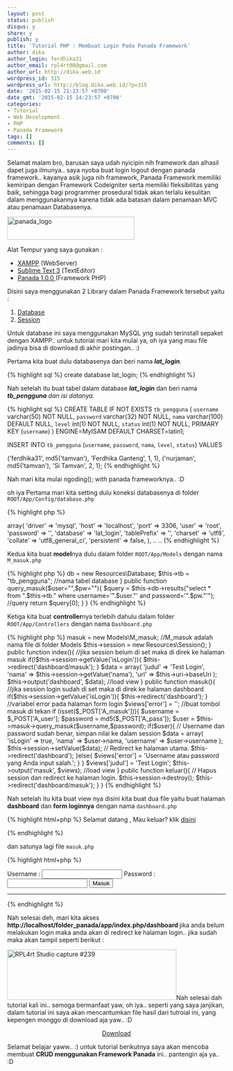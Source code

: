 ```yaml
---
layout: post
status: publish
disqus: y 
share: y 
publish: y
title: 'Tutorial PHP : Membuat Login Pada Panada Framework'
author: dika
author_login: ferdhika31
author_email: rpl4rt08@gmail.com
author_url: http://dika.web.id
wordpress_id: 315
wordpress_url: http://blog.dika.web.id/?p=315
date: '2015-02-15 21:23:57 +0700'
date_gmt: '2015-02-15 14:23:57 +0700'
categories:
- Tutorial
- Web Development
- PHP
- Panada Framework
tags: []
comments: []
---
```

<p>Selamat malam bro, barusan saya udah nyicipin nih framework dan alhasil dapet juga ilmunya.. saya nyoba buat login logout dengan panada framework.. kayanya asik juga nih framework, Panada Framework memiliki kemiripan dengan Framework Codeigniter serta memiliki fleksibilitas yang baik, sehingga bagi programmer prosedural tidak akan terlalu kesulitan dalam menggunakannya karena tidak ada batasan dalam penamaan MVC atau penamaan Databasenya.</p>
<p><a href="http://blog.dika.web.id/wp-content/uploads/2015/02/panada_logo.png"><img class="aligncenter size-full wp-image-312" src="http://blog.dika.web.id/wp-content/uploads/2015/02/panada_logo.png" alt="panada_logo" width="293" height="53" /></a></p>
<p><!--more-->Alat Tempur yang saya gunakan :</p>
<ul>
<li><a title="XAMPP" href="https://www.apachefriends.org/download.html" target="_blank">XAMPP</a> (WebServer)</li>
<li><a href="http://www.sublimetext.com/3" target="_blank">Sublime Text 3</a> (TextEditor)</li>
<li><a href="http://panadaframework.com/" target="_blank">Panada 1.0.0 </a>(Framework PHP)</li>
</ul>
<p>Disini saya menggunakan 2 Library dalam Panada Framework tersebut yaitu :</p>
<ol>
<li><a href="http://panadaframework.com/documentation/id/classes/database/index.html" target="_blank">Database</a></li>
<li><a href="http://panadaframework.com/documentation/id/classes/session.html" target="_blank">Session</a></li>
</ol>
<p>Untuk database ini saya menggunakan MySQL yng sudah terinstall sepaket dengan XAMPP.. untuk tutorial mari kita mulai ya, oh iya yang mau file jadinya bisa di download di akhir postingan.. :)</p>
<p>Pertama kita buat dulu databasenya dan beri nama <em><strong>lat_login</strong>.</em></p>

{% highlight sql %}
create database lat_login;
{% endhighlight %}

<p>Nah setelah itu buat tabel dalam database <em><strong>lat_login</strong></em> dan beri nama <strong><em>tb_pengguna</em></strong> <em>dan isi datanya.</em></p>

{% highlight sql %}
CREATE TABLE IF NOT EXISTS `tb_pengguna` (
	`username` varchar(50) NOT NULL,
	`password` varchar(32) NOT NULL,
	`nama` varchar(100) DEFAULT NULL,
	`level` int(1) NOT NULL,
	`status` int(1) NOT NULL,
	PRIMARY KEY (`username`)
) ENGINE=MyISAM DEFAULT CHARSET=latin1;

INSERT INTO `tb_pengguna` (`username`, `password`, `nama`, `level`, `status`) VALUES

('ferdhika31', md5('tamvan'), 'Ferdhika Ganteng', 1, 1),
('nurjaman', md5('tamvan'), 'Si Tamvan', 2, 1);
{% endhighlight %}

<p>Nah mari kita mulai ngoding(); with panada frameworknya.. :D</p>
<p>oh iya Pertama mari kita setting dulu koneksi databasenya di folder <code>ROOT/App/Config/database.php</code></p>

{% highlight php %}
<?php
'default' => array(
        'driver' => 'mysql',
        'host' => 'localhost',
        'port' => 3306,
        'user' => 'root',
        'password' => '',
        'database' => 'lat_login',
        'tablePrefix' => '',
        'charset' => 'utf8',
        'collate' => 'utf8_general_ci',
        'persistent' => false,
    ),
	..
	..
{% endhighlight %}

<p>Kedua kita buat <strong>model</strong>nya dulu dalam folder <code>ROOT/App/Models</code> dengan nama <code>M_masuk.php</code></p>

{% highlight php %}
<?php 
	/**
		* @Author				: Localhost {Ferdhika Yudira}
		* @Email				: fer@dika.web.id
		* @Web					: http://dika.web.id
		* @Date					: 2015-02-15 18:40:55
	**/
namespace Models;

use Resources;

class M_masuk {
    public function __construct(){
		// DB koneksi default
		$this->db = new Resources\Database;
		$this->tb = "tb_pengguna"; //nama tabel database
    }

    public function query_masuk($user="",$pw=""){
    	$query = $this->db->results("select * from ".$this->tb." where username='".$user."' and password='".$pw."'"); //query
    	return $query[0];
    }
}
{% endhighlight %}

<p>Ketiga kita buat <strong>controller</strong>nya terlebih dahulu dalam folder <code>ROOT/App/Controllers</code> dengan nama <code>Dashboard.php</code></p>

{% highlight php %}
<?php
	/**
		* @Author				: Localhost {Ferdhika Yudira}
		* @Email				: fer@dika.web.id
		* @Web					: http://dika.web.id
		* @Date					: 2015-02-15 18:19:31
	**/
namespace Controllers;

use Resources, Models, Library;

class Dashboard extends Resources\Controller{    

	public function __construct(){
		parent::__construct();
		// Load model masuk dan library session
		$this->masuk = new Models\M_masuk; //M_masuk adalah nama file di folder Models
		$this->session = new Resources\Session();
	}

    public function index(){    
    	//jika session belum di set maka di direk ke halaman masuk
    	if(!$this->session->getValue('isLogin')){ 
    		$this->redirect('dashboard/masuk');	
    	}

        $data = array(
        	'judul' => 'Test Login',
        	'nama' => $this->session->getValue('nama'),
        	'url'	=> $this->uri->baseUri
        );

        $this->output('dashboard', $data); //load view
    }

    public function masuk(){
    	//jika session login sudah di set maka di direk ke halaman dashboard
    	if($this->session->getValue('isLogin')){
    		$this->redirect('dashboard');	
    	}

    	//variabel error pada halaman form login
    	$views['error'] = '';

    	//buat tombol masuk di tekan
		if (isset($_POST['A_masuk'])){
			$username = $_POST['A_user'];
			$password = md5($_POST['A_pass']);

			$user = $this->masuk->query_masuk($username,$password);
			if($user){
				// Username dan password sudah benar, simpan nilai ke dalam session
				$data = array(
					'isLogin' => true,
					'nama'	=> $user->nama,
					'username' => $user->username
					);
				$this->session->setValue($data);

				// Redirect ke halaman utama.
				$this->redirect('dashboard');
			}else{
				$views['error'] = 'Username atau password yang Anda input salah.';
			}
		}
    	$views['judul'] = 'Test Login';
        
        $this->output('masuk', $views); //load view
    }

    public function keluar(){
    	// Hapus session dan redirect ke halaman login.
		$this->session->destroy();
		$this->redirect('dashboard/masuk');
    }
}
{% endhighlight %}

<p>Nah setelah itu kita buat view nya disini kita buat dua file yaitu buat halaman <strong>dashboard</strong> dan <strong>form loginnya</strong> dengan nama <code>dashboard.php</code></p>

{% highlight html+php %}
Selamat datang <?php echo $nama; ?>, Mau keluar? klik <a href="<?php echo $url;?>index.php/dashboard/keluar">disini</a>
{% endhighlight %}

<p>dan satunya lagi file <code>masuk.php</code></p>

{% highlight html+php %}
<title><?php echo $judul ?></title>
<form action="" method="POST">
	Username : <input type="text" name="A_user" />
	Password : <input type="password" name="A_pass" />
	<input type="submit" name="A_masuk" value="Masuk"/>
</form>
<hr>
<?php echo $error;?>
{% endhighlight %}

<p>Nah selesai deh, mari kita akses <strong>http://localhost/folder_panada/app/index.php/dashboard </strong>jika anda belum melakukan login maka anda akan di redirect ke halaman login.. jika sudah maka akan tampil seperti berikut :</p>
<p><a href="http://blog.dika.web.id/wp-content/uploads/2015/02/RPL4rt-Studio-capture-239.png"><img class="aligncenter size-full wp-image-320" src="http://blog.dika.web.id/wp-content/uploads/2015/02/RPL4rt-Studio-capture-239.png" alt="RPL4rt Studio capture #239" width="390" height="116" /></a>Nah selesai dah tutorial kali ini.. semoga bermanfaat yaw, oh iya.. seperti yang saya janjikan, dalam tutorial ini saya akan mencantumkan file hasil dari tutroial ini, yang kepengen monggo di download aja yaw.. :D</p>
<p style="text-align: center;"><a href="http://adf.ly/12LLbY" target="_blank">Download</a></p>
<p>Selamat belajar yaww.. :) untuk tutorial berikutnya saya akan mencoba membuat <strong>CRUD menggunakan Framework Panada</strong> ini.. pantengin aja ya.. :D</p>
